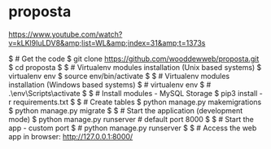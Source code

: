 # proposta
https://www.youtube.com/watch?v=kLKl9IuLDV8&amp;list=WL&amp;index=31&amp;t=1373s

$ # Get the code
$ git clone https://github.com/wooddewweb/proposta.git
$ cd proposta
$
$ # Virtualenv modules installation (Unix based systems)
$ virtualenv env
$ source env/bin/activate
$
$ # Virtualenv modules installation (Windows based systems)
$ # virtualenv env
$ # .\env\Scripts\activate
$
$ # Install modules - MySQL Storage
$ pip3 install -r requirements.txt
$
$ # Create tables
$ python manage.py makemigrations
$ python manage.py migrate
$
$ # Start the application (development mode)
$ python manage.py runserver # default port 8000
$
$ # Start the app - custom port
$ # python manage.py runserver
$
$ # Access the web app in browser: http://127.0.0.1:8000/
